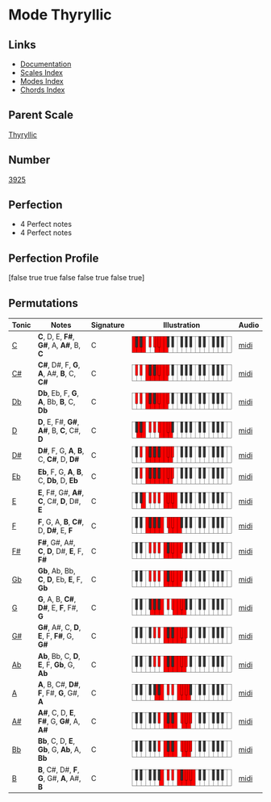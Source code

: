 # Mode Thyryllic

## Links

- [Documentation](index.md)
- [Scales Index](Scales.md)
- [Modes Index](Modes.md)
- [Chords Index](Chords.md)

## Parent Scale

[Thyryllic](ScaleThyryllic.md)

## Number

[3925](https://ianring.com/musictheory/scales/3925)

## Perfection

- 4 Perfect notes
- 4 Perfect notes

## Perfection Profile

[false true true false false true false true]

## Permutations

| Tonic | Notes | Signature | Illustration | Audio |
|-------|-------|-----------|--------------|-------|
| [C](ModeCNaturalThyryllic.md) | **C**, D, E, **F#**, **G#**, A, **A#**, B, **C** | C | ![CNaturalThyryllic](ModeCNaturalThyryllic.png) | [midi](https://github.com/edipermadi/music/blob/main/docs/ModeCNaturalThyryllic.mid?raw=true) |
| [C#](ModeCSharpThyryllic.md) | **C#**, D#, F, **G**, **A**, A#, **B**, C, **C#** | C | ![CSharpThyryllic](ModeCSharpThyryllic.png) | [midi](https://github.com/edipermadi/music/blob/main/docs/ModeCSharpThyryllic.mid?raw=true) |
| [Db](ModeDFlatThyryllic.md) | **Db**, Eb, F, **G**, **A**, Bb, **B**, C, **Db** | C | ![DFlatThyryllic](ModeDFlatThyryllic.png) | [midi](https://github.com/edipermadi/music/blob/main/docs/ModeDFlatThyryllic.mid?raw=true) |
| [D](ModeDNaturalThyryllic.md) | **D**, E, F#, **G#**, **A#**, B, **C**, C#, **D** | C | ![DNaturalThyryllic](ModeDNaturalThyryllic.png) | [midi](https://github.com/edipermadi/music/blob/main/docs/ModeDNaturalThyryllic.mid?raw=true) |
| [D#](ModeDSharpThyryllic.md) | **D#**, F, G, **A**, **B**, C, **C#**, D, **D#** | C | ![DSharpThyryllic](ModeDSharpThyryllic.png) | [midi](https://github.com/edipermadi/music/blob/main/docs/ModeDSharpThyryllic.mid?raw=true) |
| [Eb](ModeEFlatThyryllic.md) | **Eb**, F, G, **A**, **B**, C, **Db**, D, **Eb** | C | ![EFlatThyryllic](ModeEFlatThyryllic.png) | [midi](https://github.com/edipermadi/music/blob/main/docs/ModeEFlatThyryllic.mid?raw=true) |
| [E](ModeENaturalThyryllic.md) | **E**, F#, G#, **A#**, **C**, C#, **D**, D#, **E** | C | ![ENaturalThyryllic](ModeENaturalThyryllic.png) | [midi](https://github.com/edipermadi/music/blob/main/docs/ModeENaturalThyryllic.mid?raw=true) |
| [F](ModeFNaturalThyryllic.md) | **F**, G, A, **B**, **C#**, D, **D#**, E, **F** | C | ![FNaturalThyryllic](ModeFNaturalThyryllic.png) | [midi](https://github.com/edipermadi/music/blob/main/docs/ModeFNaturalThyryllic.mid?raw=true) |
| [F#](ModeFSharpThyryllic.md) | **F#**, G#, A#, **C**, **D**, D#, **E**, F, **F#** | C | ![FSharpThyryllic](ModeFSharpThyryllic.png) | [midi](https://github.com/edipermadi/music/blob/main/docs/ModeFSharpThyryllic.mid?raw=true) |
| [Gb](ModeGFlatThyryllic.md) | **Gb**, Ab, Bb, **C**, **D**, Eb, **E**, F, **Gb** | C | ![GFlatThyryllic](ModeGFlatThyryllic.png) | [midi](https://github.com/edipermadi/music/blob/main/docs/ModeGFlatThyryllic.mid?raw=true) |
| [G](ModeGNaturalThyryllic.md) | **G**, A, B, **C#**, **D#**, E, **F**, F#, **G** | C | ![GNaturalThyryllic](ModeGNaturalThyryllic.png) | [midi](https://github.com/edipermadi/music/blob/main/docs/ModeGNaturalThyryllic.mid?raw=true) |
| [G#](ModeGSharpThyryllic.md) | **G#**, A#, C, **D**, **E**, F, **F#**, G, **G#** | C | ![GSharpThyryllic](ModeGSharpThyryllic.png) | [midi](https://github.com/edipermadi/music/blob/main/docs/ModeGSharpThyryllic.mid?raw=true) |
| [Ab](ModeAFlatThyryllic.md) | **Ab**, Bb, C, **D**, **E**, F, **Gb**, G, **Ab** | C | ![AFlatThyryllic](ModeAFlatThyryllic.png) | [midi](https://github.com/edipermadi/music/blob/main/docs/ModeAFlatThyryllic.mid?raw=true) |
| [A](ModeANaturalThyryllic.md) | **A**, B, C#, **D#**, **F**, F#, **G**, G#, **A** | C | ![ANaturalThyryllic](ModeANaturalThyryllic.png) | [midi](https://github.com/edipermadi/music/blob/main/docs/ModeANaturalThyryllic.mid?raw=true) |
| [A#](ModeASharpThyryllic.md) | **A#**, C, D, **E**, **F#**, G, **G#**, A, **A#** | C | ![ASharpThyryllic](ModeASharpThyryllic.png) | [midi](https://github.com/edipermadi/music/blob/main/docs/ModeASharpThyryllic.mid?raw=true) |
| [Bb](ModeBFlatThyryllic.md) | **Bb**, C, D, **E**, **Gb**, G, **Ab**, A, **Bb** | C | ![BFlatThyryllic](ModeBFlatThyryllic.png) | [midi](https://github.com/edipermadi/music/blob/main/docs/ModeBFlatThyryllic.mid?raw=true) |
| [B](ModeBNaturalThyryllic.md) | **B**, C#, D#, **F**, **G**, G#, **A**, A#, **B** | C | ![BNaturalThyryllic](ModeBNaturalThyryllic.png) | [midi](https://github.com/edipermadi/music/blob/main/docs/ModeBNaturalThyryllic.mid?raw=true) |

